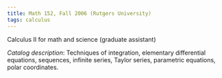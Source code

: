 ```yaml
---
title: Math 152, Fall 2006 (Rutgers University)
tags: calculus
---
```


Calculus II for math and science (graduate assistant)<!--more-->

*Catalog description*: Techniques of integration, elementary differential equations, sequences, infinite series, Taylor series, parametric equations, polar coordinates.
